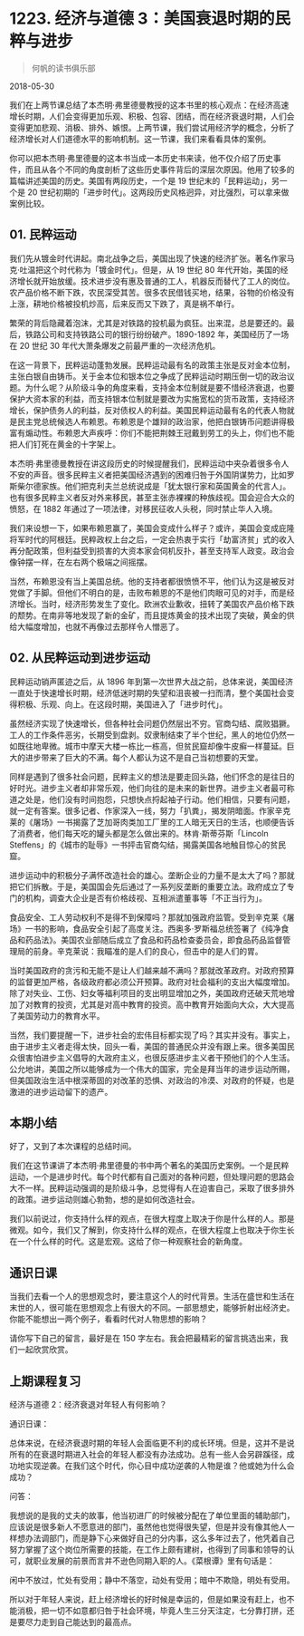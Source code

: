# 1223. 经济与道德 3：美国衰退时期的民粹与进步

> 何帆的读书俱乐部

2018-05-30

我们在上两节课总结了本杰明·弗里德曼教授的这本书里的核心观点：在经济高速增长时期，人们会变得更加乐观、积极、包容、团结，而在经济衰退时期，人们会变得更加悲观、消极、排外、嫉恨。上两节课，我们尝试用经济学的概念，分析了经济增长对人们道德水平的影响机制。这一节课，我们来看看具体的案例。

你可以把本杰明·弗里德曼的这本书当成一本历史书来读，他不仅介绍了历史事件，而且从各个不同的角度剖析了这些历史事件背后的深层次原因。他用了较多的篇幅讲述美国的历史。美国有两段历史，一个是 19 世纪末的「民粹运动」，另一个是 20 世纪初期的「进步时代」。这两段历史风格迥异，对比强烈，可以拿来做案例比较。

## 01. 民粹运动

我们先从镀金时代讲起。南北战争之后，美国出现了快速的经济扩张。著名作家马克·吐温把这个时代称为「镀金时代」。但是，从 19 世纪 80 年代开始，美国的经济增长就开始放缓。技术进步没有惠及普通的工人，机器反而替代了工人的岗位。农产品价格不断下跌，农民深受其苦。很多农民借钱买地，结果，谷物的价格没有上涨，耕地价格被投机炒高，后来反而又下跌了，真是祸不单行。

繁荣的背后隐藏着泡沫，尤其是对铁路的投机最为疯狂。出来混，总是要还的。最后，铁路公司和支持铁路公司的银行纷纷破产。1890-1892 年，美国经历了一场在 20 世纪 30 年代大萧条爆发之前最严重的一次经济危机。

在这一背景下，民粹运动蓬勃发展。民粹运动最有名的政策主张是反对金本位制，主张白银自由铸币。关于金本位和银本位之争成了民粹运动时期压倒一切的政治议题。为什么呢？从阶级斗争的角度来看，支持金本位制就是要不惜经济衰退，也要保护大资本家的利益，而支持银本位制就是要改为实施宽松的货币政策，支持经济增长，保护债务人的利益，反对债权人的利益。美国民粹运动最有名的代表人物就是民主党总统候选人布赖恩。布赖恩是个雄辩的政治家，他把白银铸币问题讲得极富有煽动性。布赖恩大声疾呼：你们不能把荆棘王冠戴到劳工的头上，你们也不能把人们钉死在黄金的十字架上。

本杰明·弗里德曼教授在讲这段历史的时候提醒我们，民粹运动中夹杂着很多令人不安的声音。很多民粹主义者把美国经济遇到的困难归咎于外国阴谋势力，比如罗斯柴尔德家族。他们把克利夫兰总统说成是「犹太银行家和英国黄金的代言人」。也有很多民粹主义者反对外来移民，甚至主张赤裸裸的种族歧视。国会迎合大众的愤怒，在 1882 年通过了一项法律，对移民征收人头税，同时禁止华人入境。

我们来设想一下，如果布赖恩赢了，美国会变成什么样子？或许，美国会变成庇隆将军时代的阿根廷。民粹政权上台之后，一定会热衷于实行「劫富济贫」式的收入再分配政策，但利益受到损害的大资本家会伺机反扑，甚至支持军人政变。政治会像钟摆一样，在左右两个极端之间摇摆。

当然，布赖恩没有当上美国总统。他的支持者都很愤愤不平，他们认为这是被反对党做了手脚。但他们不明白的是，击败布赖恩的不是他们肉眼可见的对手，而是经济增长。当时，经济形势发生了变化。欧洲农业歉收，扭转了美国农产品价格下跌的颓势。在南非等地发现了新的金矿，而且提炼黄金的技术出现了突破，黄金的供给大幅度增加，也就不再像过去那样令人憎恶了。

## 02. 从民粹运动到进步运动

民粹运动销声匿迹之后，从 1896 年到第一次世界大战之前，总体来说，美国经济一直处于快速增长时期，经济低迷时期的失望和沮丧被一扫而清，整个美国社会变得积极、乐观、向上。在这段时期，美国进入了「进步时代」。

虽然经济实现了快速增长，但各种社会问题仍然层出不穷。官商勾结、腐败猖獗。工人的工作条件恶劣，长期受到盘剥。奴隶制结束了半个世纪，黑人的地位仍然一如既往地卑微。城市中摩天大楼一栋比一栋高，但贫民窟却像牛皮癣一样蔓延。巨大的进步带来了巨大的不满。每个人都认为这不是自己当初想要的天堂。

同样是遇到了很多社会问题，民粹主义的想法是要走回头路，他们怀念的是往日的好时光。进步主义者却非常乐观，他们向往的是未来的新世界。进步主义者最可称道之处是，他们没有时间抱怨，只想快点捋起袖子行动。他们相信，只要有问题，就一定有答案。很多记者、作家深入一线，努力「扒粪」，揭发阴暗面。作家辛克莱的《屠场》一书揭露了芝加哥肉类加工厂里的工人暗无天日的生活，也顺便告诉了消费者，他们每天吃的罐头都是怎么做出来的。林肯·斯蒂芬斯「Lincoln Steffens」的《城市的耻辱》一书抨击官商勾结，揭露美国各地触目惊心的贫民窟。

进步运动中的积极分子满怀改造社会的雄心。垄断企业的力量不是太大了吗？那就把它们拆散。于是，美国国会先后通过了一系列反垄断的重要立法。政府成立了专门的机构，调查大企业是否有价格歧视、互相派遣董事等「不正当行为」。

食品安全、工人劳动权利不是得不到保障吗？那就加强政府监管。受到辛克莱《屠场》一书的影响，食品安全引起了高度关注。西奥多·罗斯福总统签署了《纯净食品和药品法》。美国农业部随后成立了食品和药品检查委员会，即食品药品监督管理局的前身。辛克莱说：我瞄准的是人们的良心，但击中的是人们的胃。

当时美国政府的贪污和无能不是让人们越来越不满吗？那就改革政府。对政府预算的监督更加严格，各级政府都必须公开预算。政府对社会福利的支出大幅度增加。除了对失业、工伤、妇女等福利项目的支出明显增加之外，美国政府还破天荒地增加了对教育的投资，尤其是对高中教育的投资。高中教育开始面向大众，大大提高了美国劳动力的教育水平。

当然，我们要提醒一下，进步社会的宏伟目标都实现了吗？其实并没有。事实上，由于进步主义者走得太快，回头一看，美国的普通民众并没有跟上来。很多美国民众很害怕进步主义倡导的大政府主义，也很反感进步主义者干预他们的个人生活。公允地讲，美国之所以能够成为一个伟大的国家，完全是拜当年的进步运动所赐，但美国政治生活中根深蒂固的对改革的恐惧、对政治的冷漠、对政府的怀疑，也是激进的进步运动留下的遗产。

## 本期小结

好了，又到了本次课程的总结时间。

我们在这节课讲了本杰明·弗里德曼的书中两个著名的美国历史案例。一个是民粹运动，一个是进步时代。每个时代都有自己面对的各种问题，但处理问题的思路会大不一样。民粹运动强调的是阶级斗争，总觉得有人在迫害自己，采取了很多排外的政策。进步运动则雄心勃勃，想的是如何改造社会。

我们以前说过，你支持什么样的观点，在很大程度上取决于你是什么样的人。那是微观。如今，我们又了解到，你支持什么样的观点，在很大程度上也取决于你生长在一个什么样的时代。这是宏观。这给了你一种观察社会的新角度。

## 通识日课

当我们去看一个人的思想观念时，要注意这个人的时代背景。生活在盛世和生活在末世的人，很可能在思想观念上有很大的不同。一部思想史，能够折射出经济史。你能不能想出一两个例子，看看时代对人物思想的影响？

请你写下自己的留言，最好是在 150 字左右。我会把最精彩的留言挑选出来，我们一起欣赏欣赏。

## 上期课程复习

经济与道德 2：经济衰退对年轻人有何影响？

通识日课：

总体来说，在经济衰退时期的年轻人会面临更不利的成长环境。但是，这并不是说所有的在衰退时期进入社会的年轻人都没有办法成功。总有一些人会另辟蹊径，成功地实现逆袭。在我们这个时代，你心目中成功逆袭的人物是谁？他或她为什么会成功？

问答：

我想说的是我的丈夫的故事，他当初进厂的时候被分配在了单位里面的辅助部门，应该说是很多新人不愿意进的部门，虽然他也觉得很失望，但是并没有像其他人一样想办法调部门，而是静下心来做好自己的分内事，这么多年过去了，他凭着自己努力掌握了这个岗位所需要的技能，在工作上颇有建树，也得到了同事和领导的认可，就职业发展的前景而言并不逊色同期入职的人。《菜根谭》里有句话是：

闲中不放过，忙处有受用；静中不落空，动处有受用；暗中不欺隐，明处有受用。

所以对于年轻人来说，赶上经济增长的好时候是幸运的，但是如果没有赶上，也不能消极，把一切不如意都归咎于社会环境，毕竟人生三分天注定，七分靠打拼，还是要尽力走到自己能达到的最高点。

